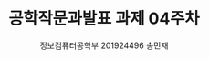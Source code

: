 ---
layout: post
title: 공학작문과발표 과제 04주차
author: 정보컴퓨터공학부 201924496 송민재
tags: article, nextjs, js
---